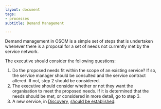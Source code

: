 ```yaml
---
layout: document
tags:
- processes
subtitle: Demand Management

---
```

Demand management in OSOM is a simple set of steps that is undertaken whenever there is a proposal for a set of needs not currently met by the service network.

The executive should consider the following questions:

1. Do the proposed needs fit within the scope of an existing service? If so, the service manager should be consulted and the service contract altered. If not, step 2 should be considered.
2. The executive should consider whether or not they want the organisation to meet the proposed needs. If it is determined that the needs should be met, or considered in more detail, go to step 3.
3. A new service, in [Discovery](/lifecycle/#discovery), [should be established](/establishing-a-new-service/).

 